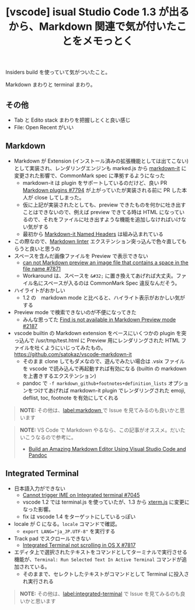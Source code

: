 ﻿---
layout: post
title:  "[vscode] isual Studio Code 1.3 が出るから、Markdown 関連で気が付いたことをメモっとく"
---

Insiders build を使っていて気がついたこと。

Markdown まわりと terminal まわり。



## その他

* Tab と Edito stack まわりを把握しとくと良い感じ
* File: Open Recent がいい

## Markdown

* Markdown が Extension (インストール済みの拡張機能としては出てこない) として実装され、レンダリングエンジンも marked.js から [markdown-it](https://github.com/markdown-it/markdown-it) に変更された影響で、CommonMark spec に準拠するようになった
  * markdown-it は plugin をサポートしているのだけど、良い PR [Markdown plugins #7794](https://github.com/Microsoft/vscode/pull/7794) が上がっていたが実装される前に PR した本人が close してしまった。
  * 仮に上記が実装されたとしても、preview できたものを何かに吐き出すことはできないので、例えば preview できてる時は HTML になっているので、それをファイルに吐き出すような機能を追加しなければいけない気がする
  * 最初から [Markdown-it Named Headers](https://github.com/leff/markdown-it-named-headers) は組み込まれている
* この際なので、[Markdown linter](https://marketplace.visualstudio.com/items?itemName=DavidAnson.vscode-markdownlint) エクステンション突っ込んで色々直してもらうと良いと思うの
* スペースを含んだ画像ファイルを Preview で表示できない
  * [can not Markdown preview an image file that contains a space in the file name #7871](https://github.com/Microsoft/vscode/issues/7871)
  * Workaround は、スペースを `&#32;` に置き換えてあげれば大丈夫。ファイル名にスペースが入るのは CommonMark Spec 違反なんだそう。
* ハイライトがおかしい
  * 1.2 の　markdown mode と比べると、ハイライト表示がおかしい気がする
* Preview mode で検索できないのが不便になってきた
  * みんな思ってた [Find is not available in Markdown Preview mode #2187](https://github.com/Microsoft/vscode/issues/2187)
* vscode builtin の Markdown extension をベースにいくつかの plugin を突っ込んで /usr/tmp/test.html に Preview 用にレンダリングされた HTML ファイルを吐くようにいじってみたもの。https://github.com/satokaz/vscode-markdown-it
  * そのまま clone してもダメなので、遊んでみたい場合は .vsix ファイルを vscode で読み込んで再起動すれば有効になる (builtin の markdown を上書きするエクステンション)
  * pandoc で `-f markdown_github+footnotes+definition_lists` オプションをつけてあげれば markdown-it plugin でレンダリングされた emoji, deflist, toc, footnote を有効にしてくれる

> **NOTE:** その他は、[label:markdown ](https://github.com/Microsoft/vscode/issues?utf8=✓&q=label%3Amarkdown%2) で Issue を見てみるのも良いかと思います

>**NOTE:** VS Code で Markdown やるなら、この記事がオススメ。だいたいこうなるので参考に。
> * [Build an Amazing Markdown Editor Using Visual Studio Code and Pandoc](http://thisdavej.com/build-an-amazing-markdown-editor-using-visual-studio-code-and-pandoc/)

## Integrated Terminal

* 日本語入力ができない
  * [Cannot trigger IME on Integrated terminal #7045](https://github.com/Microsoft/vscode/issues/7045)
  * vscode 1.2 では terminal.js を使っていたが、1.3 から [xterm.js](https://github.com/sourcelair/xterm.js) に変更になった影響。
  * fix は vscode 1.4 をターゲットにしているっぽい
* locale が C になる。`locale` コマンドで確認。
  * `export LANG="ja_JP.UTF-8"` を実行する
* Track pad でスクロールできない
  * [Integrated Terminal not scrolling in OS X #7817](https://github.com/Microsoft/vscode/issues/7817)
* エディタ上で選択されたテキストをコマンドとしてターミナルで実行させる機能が、`Terminal: Run Selected Text In Active Terminal` コマンドが追加されている。
  * そのままで、セレクトしたテキストがコマンドとして Terminal に投入され実行される

> **NOTE:** その他は、[label:integrated-terminal](https://github.com/Microsoft/vscode/issues?utf8=✓&q=%20label%3Aintegrated-terminal%20) で Issue を見てみるのも良いかと思います


